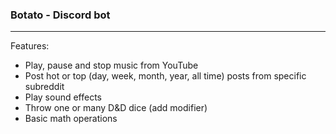 ### Botato - Discord bot
***
Features:
+ Play, pause and stop music from YouTube
+ Post hot or top (day, week, month, year, all time) posts from specific subreddit
+ Play sound effects
+ Throw one or many D&D dice (add modifier)
+ Basic math operations

